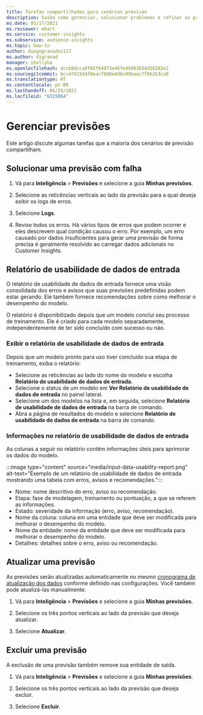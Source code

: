 ```yaml
---
title: Tarefas compartilhadas para cenários previsão
description: Saiba como gerenciar, solucionar problemas e refinar as previsões.
ms.date: 05/17/2021
ms.reviewer: mhart
ms.service: customer-insights
ms.subservice: audience-insights
ms.topic: how-to
author: diegogranados117
ms.author: digranad
manager: shellyha
ms.openlocfilehash: dccb8dcca8f65f64973e46fed9d83034d58282e2
ms.sourcegitcommit: bcc47d15d4f0eacf008e4dbc09baac7f062b3ca8
ms.translationtype: HT
ms.contentlocale: pt-BR
ms.lasthandoff: 06/29/2021
ms.locfileid: "6315864"
---
```

# <a name="manage-predictions"></a>Gerenciar previsões

Este artigo discute algumas tarefas que a maioria dos cenários de previsão compartilham.

## <a name="troubleshoot-a-failed-prediction"></a>Solucionar uma previsão com falha

1. Vá para **Inteligência** > **Previsões** e selecione a guia **Minhas previsões**.

1. Selecione as reticências verticais ao lado da previsão para a qual deseja exibir os logs de erros.

1. Selecione **Logs**.

1. Revise todos os erros. Há vários tipos de erros que podem ocorrer e eles descrevem qual condição causou o erro. Por exemplo, um erro causado por dados insuficientes para gerar uma previsão de forma precisa é geralmente resolvido ao carregar dados adicionais no Customer Insights.

## <a name="input-data-usability-report"></a>Relatório de usabilidade de dados de entrada

O relatório de usabilidade de dados de entrada fornece uma visão consolidada dos erros e avisos que suas previsões predefinidas podem estar gerando. Ele também fornece recomendações sobre como melhorar o desempenho do modelo.

O relatório é disponibilizado depois que um modelo conclui seu processo de treinamento. Ele é criado para cada modelo separadamente, independentemente de ter sido concluído com sucesso ou não.

### <a name="view-the-input-data-usability-report"></a>Exibir o relatório de usabilidade de dados de entrada

Depois que um modelo pronto para uso tiver concluído sua etapa de treinamento, exiba o relatório:
- Selecione as reticências ao lado do nome do modelo e escolha **Relatório de usabilidade de dados de entrada**.
- Selecione o status de um modelo em **Ver Relatório de usabilidade de dados de entrada** no painel lateral.
- Selecione um dos modelos na lista e, em seguida, selecione **Relatório de usabilidade de dados de entrada** na barra de comando.
- Abra a página de resultados do modelo e selecione **Relatório de usabilidade de dados de entrada** na barra de comando.

### <a name="information-in-the-input-data-usability-report"></a>Informações no relatório de usabilidade de dados de entrada

As colunas a seguir no relatório contêm informações úteis para aprimorar os dados do modelo.

:::image type="content" source="media/input-data-usability-report.png" alt-text="Exemplo de um relatório de usabilidade de dados de entrada mostrando uma tabela com erros, avisos e recomendações.":::

- Nome: nome descritivo do erro, aviso ou recomendação.
- Etapa: fase de modelagem, treinamento ou pontuação, a que se referem as informações.
- Estado: severidade da informação (erro, aviso, recomendação).
- Nome da coluna: coluna em uma entidade que deve ser modificada para melhorar o desempenho do modelo.
- Nome da entidade: nome da entidade que deve ser modificada para melhorar o desempenho do modelo.
- Detalhes: detalhes sobre o erro, aviso ou recomendação.

## <a name="refresh-a-prediction"></a>Atualizar uma previsão

As previsões serão atualizadas automaticamente no mesmo [cronograma de atualização dos dados](system.md#schedule-tab) conforme definido nas configurações. Você também pode atualizá-las manualmente.

1. Vá para **Inteligência** > **Previsões** e selecione a guia **Minhas previsões**.

1. Selecione os três pontos verticais ao lado da previsão que deseja atualizar.

1. Selecione **Atualizar**.

## <a name="delete-a-prediction"></a>Excluir uma previsão

A exclusão de uma previsão também remove sua entidade de saída.

1. Vá para **Inteligência** > **Previsões** e selecione a guia **Minhas previsões**.

1. Selecione os três pontos verticais ao lado da previsão que deseja excluir.

1. Selecione **Excluir**.
